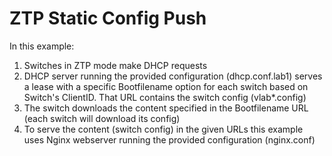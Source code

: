 # ZTP Static Config Push
In this example:

1. Switches in ZTP mode make DHCP requests
2. DHCP server running the provided configuration (dhcp.conf.lab1) serves a lease with a specific Bootfilename option for each switch based on Switch's ClientID. That URL contains the switch config (vlab*.config)
3. The switch downloads the content specified in the Bootfilename URL (each switch will download its config)
4. To serve the content (switch config) in the given URLs this example uses Nginx webserver running the provided configuration (nginx.conf)
